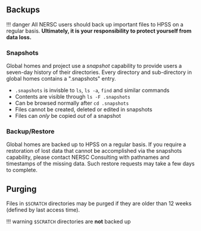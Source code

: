 ## Backups

!!! danger
	All NERSC users should back up important files to HPSS on
    a regular basis.  **Ultimately, it is your responsibility to
    protect yourself from data loss.**

### Snapshots

Global homes and project use a *snapshot* capability to provide users
a seven-day history of their directories. Every directory and
sub-directory in global homes contains a ".snapshots" entry.

* `.snapshots` is invisble to `ls`, `ls -a`, `find` and similar
  commands
* Contents are visible through `ls -F .snapshots`
* Can be browsed normally after `cd .snapshots`
* Files cannot be created, deleted or edited in snapshots
* Files can *only* be copied *out* of a snapshot

### Backup/Restore

Global homes are backed up to HPSS on a regular basis.  If you require
a restoration of lost data that cannot be accomplished via the
snapshots capability, please contact NERSC Consulting with pathnames
and timestamps of the missing data.  Such restore requests may take a
few days to complete.

## Purging

Files in `$SCRATCH` directories may be purged if they are older than
12 weeks (defined by last access time).

!!! warning
	`$SCRATCH` directories are **not** backed up

